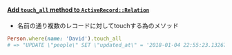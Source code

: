#### [Add `touch_all` method to `ActiveRecord::Relation`](https://github.com/rails/rails/pull/31513)

* 名前の通り複数のレコードに対してtouchする為のメソッド

```ruby
Person.where(name: 'David').touch_all
# => "UPDATE \"people\" SET \"updated_at\" = '2018-01-04 22:55:23.132670' WHERE \"people\".\"name\" = 'David'"
```

